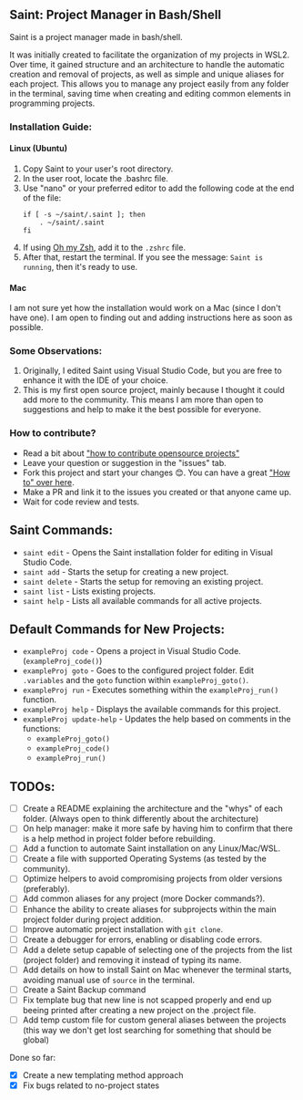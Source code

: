 ## Saint: Project Manager in Bash/Shell

Saint is a project manager made in bash/shell.

It was initially created to facilitate the organization of my projects in WSL2. Over time, it gained structure and an architecture to handle the automatic creation and removal of projects, as well as simple and unique aliases for each project. This allows you to manage any project easily from any folder in the terminal, saving time when creating and editing common elements in programming projects.

### Installation Guide:
#### Linux (Ubuntu)
1. Copy Saint to your user's root directory.
2. In the user root, locate the .bashrc file.
3. Use "nano" or your preferred editor to add the following code at the end of the file:
    ```
    if [ -s ~/saint/.saint ]; then
        . ~/saint/.saint
    fi
    ```
4. If using [Oh my Zsh](https://ohmyz.sh/), add it to the `.zshrc` file.
5. After that, restart the terminal. If you see the message: `Saint is running`, then it's ready to use.

#### Mac
I am not sure yet how the installation would work on a Mac (since I don't have one). I am open to finding out and adding instructions here as soon as possible.

### Some Observations:
1. Originally, I edited Saint using Visual Studio Code, but you are free to enhance it with the IDE of your choice.
2. This is my first open source project, mainly because I thought it could add more to the community. This means I am more than open to suggestions and help to make it the best possible for everyone.

### How to contribute?
- Read a bit about ["how to contribute opensource projects"](https://docs.github.com/en/get-started/exploring-projects-on-github/finding-ways-to-contribute-to-open-source-on-github)
- Leave your question or suggestion in the "issues" tab.
- Fork this project and start your changes 😊. You can have a great ["How to" over here](https://docs.github.com/en/get-started/exploring-projects-on-github/contributing-to-a-project).
- Make a PR and link it to the issues you created or that anyone came up.
- Wait for code review and tests.

## Saint Commands:
- `saint edit` - Opens the Saint installation folder for editing in Visual Studio Code.
- `saint add` - Starts the setup for creating a new project.
- `saint delete` - Starts the setup for removing an existing project.
- `saint list` - Lists existing projects.
- `saint help` - Lists all available commands for all active projects.

## Default Commands for New Projects:
- `exampleProj code` - Opens a project in Visual Studio Code. (`exampleProj_code()`)
- `exampleProj goto` - Goes to the configured project folder. Edit `.variables` and the `goto` function within `exampleProj_goto()`.
- `exampleProj run` - Executes something within the `exampleProj_run()` function.
- `exampleProj help` - Displays the available commands for this project.
- `exampleProj update-help` - Updates the help based on comments in the functions:
    - `exampleProj_goto()`
    - `exampleProj_code()`
    - `exampleProj_run()`

## TODOs:
- [ ] Create a README explaining the architecture and the "whys" of each folder. (Always open to think differently about the architecture)
- [ ] On help manager: make it more safe by having him to confirm that there is a help method in project folder before rebuilding.
- [ ] Add a function to automate Saint installation on any Linux/Mac/WSL.
- [ ] Create a file with supported Operating Systems (as tested by the community).
- [ ] Optimize helpers to avoid compromising projects from older versions (preferably).
- [ ] Add common aliases for any project (more Docker commands?).
- [ ] Enhance the ability to create aliases for subprojects within the main project folder during project addition.
- [ ] Improve automatic project installation with `git clone`.
- [ ] Create a debugger for errors, enabling or disabling code errors.
- [ ] Add a delete setup capable of selecting one of the projects from the list (project folder) and removing it instead of typing its name.
- [ ] Add details on how to install Saint on Mac whenever the terminal starts, avoiding manual use of `source` in the terminal.
- [ ] Create a Saint Backup command
- [ ] Fix template bug that new line is not scapped properly and end up beeing printed after creating a new project on the .project file.
- [ ] Add temp custom file for custom general aliases between the projects (this way we don't get lost searching for something that should be global)

Done so far:
- [x] Create a new templating method approach
- [x] Fix bugs related to no-project states